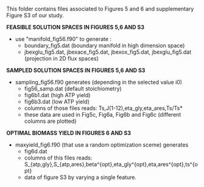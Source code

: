 This folder contains files associated to Figures 5 and 6 and supplementary Figure S3 of our study.

**FEASIBLE SOLUTION SPACES IN FIGURES 5,6 AND S3**
- use "manifold_fig56.f90" to generate :
  - boundary_fig5.dat (boundary manifold in high dimension space)
  - jbexglu_fig5.dat, jbexace_fig5.dat, jbexox_fig5.dat, jbexglu_fig5.dat (projection in 2D flux spaces)

**SAMPLED SOLUTION SPACES IN FIGURES 5,6 AND S3**
- sampling_fig56.f90 generates (depending in the selected value i0)
  - fig56_samp.dat (default stoichiometry)
  - fig6b1.dat (high ATP yield)
  - fig6b3.dat (low ATP yield)
  - columns of those files reads: Ts,J(1-12),eta_gly,eta_ares,Ts/Ts*
  - these data are used in Fig5c, Fig6a, Fig6b and Fig6c (different columns are plotted)

**OPTIMAL BIOMASS YIELD IN FIGURES 6 AND S3**
- maxyield_fig6.f90 (that use a random optimization sceme) generates
  - fig6d.dat 
  - columns of this files reads: S_{atp,gly},S_{atp,ares},beta^{opt},eta_gly^{opt},eta,ares^{opt},ts^{opt}
  - data of figure S3 by varying a single feature.
